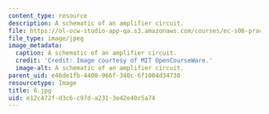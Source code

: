 ```yaml
---
content_type: resource
description: A schematic of an amplifier circuit.
file: https://ol-ocw-studio-app-qa.s3.amazonaws.com/courses/ec-s06-practical-electronics-fall-2004/e12c472fd3c6c97da2313e42e40c5a74_6.jpg
file_type: image/jpeg
image_metadata:
  caption: A schematic of an amplifier circuit.
  credit: 'Credit: Image courtesy of MIT OpenCourseWare.'
  image-alt: A schematic of an amplifier circuit.
parent_uid: e46de1fb-4408-966f-340c-6f1004d34730
resourcetype: Image
title: 6.jpg
uid: e12c472f-d3c6-c97d-a231-3e42e40c5a74
---
```

